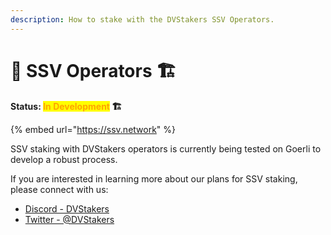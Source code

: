 ```yaml
---
description: How to stake with the DVStakers SSV Operators.
---
```


# 🤖 SSV Operators 🏗️

**Status: **<mark style="color:orange;">**In Development**</mark>** 🏗️**

{% embed url="https://ssv.network" %}

SSV staking with DVStakers operators is currently being tested on Goerli to develop a robust process.

If you are interested in learning more about our plans for SSV staking, please connect with us:

* [Discord - DVStakers](https://discord.gg/VbVwqgSdFD)
* [Twitter - @DVStakers](https://twitter.com/DVStakers)
